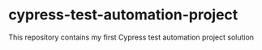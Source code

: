 # cypress-test-automation-project
This repository contains my first Cypress test automation project solution
